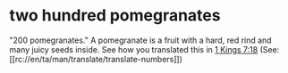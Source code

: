 # two hundred pomegranates

"200 pomegranates." A pomegranate is a fruit with a hard, red rind and many juicy seeds inside. See how you translated this in [1 Kings 7:18](../07/18.md) (See: [[rc://en/ta/man/translate/translate-numbers]])

